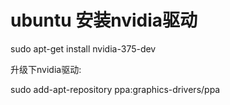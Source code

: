 # ubuntu 安装nvidia驱动

sudo apt-get install nvidia-375-dev

升级下nvidia驱动:

sudo add-apt-repository ppa:graphics-drivers/ppa